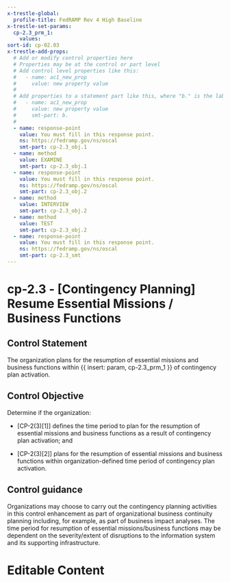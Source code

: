 ```yaml
---
x-trestle-global:
  profile-title: FedRAMP Rev 4 High Baseline
x-trestle-set-params:
  cp-2.3_prm_1:
    values:
sort-id: cp-02.03
x-trestle-add-props:
  # Add or modify control properties here
  # Properties may be at the control or part level
  # Add control level properties like this:
  #   - name: ac1_new_prop
  #     value: new property value
  #
  # Add properties to a statement part like this, where "b." is the label of the target statement part
  #   - name: ac1_new_prop
  #     value: new property value
  #     smt-part: b.
  #
  - name: response-point
    value: You must fill in this response point.
    ns: https://fedramp.gov/ns/oscal
    smt-part: cp-2.3_obj.1
  - name: method
    value: EXAMINE
    smt-part: cp-2.3_obj.1
  - name: response-point
    value: You must fill in this response point.
    ns: https://fedramp.gov/ns/oscal
    smt-part: cp-2.3_obj.2
  - name: method
    value: INTERVIEW
    smt-part: cp-2.3_obj.2
  - name: method
    value: TEST
    smt-part: cp-2.3_obj.2
  - name: response-point
    value: You must fill in this response point.
    ns: https://fedramp.gov/ns/oscal
    smt-part: cp-2.3_smt
---
```


# cp-2.3 - \[Contingency Planning\] Resume Essential Missions / Business Functions

## Control Statement

The organization plans for the resumption of essential missions and business functions within {{ insert: param, cp-2.3_prm_1 }} of contingency plan activation.

## Control Objective

Determine if the organization:

- \[CP-2(3)[1]\] defines the time period to plan for the resumption of essential missions and business functions as a result of contingency plan activation; and

- \[CP-2(3)[2]\] plans for the resumption of essential missions and business functions within organization-defined time period of contingency plan activation.

## Control guidance

Organizations may choose to carry out the contingency planning activities in this control enhancement as part of organizational business continuity planning including, for example, as part of business impact analyses. The time period for resumption of essential missions/business functions may be dependent on the severity/extent of disruptions to the information system and its supporting infrastructure.

# Editable Content

<!-- Make additions and edits below -->
<!-- The above represents the contents of the control as received by the profile, prior to additions. -->
<!-- If the profile makes additions to the control, they will appear below. -->
<!-- The above markdown may not be edited but you may edit the content below, and/or introduce new additions to be made by the profile. -->
<!-- If there is a yaml header at the top, parameter values may be edited. Use --set-parameters to incorporate the changes during assembly. -->
<!-- The content here will then replace what is in the profile for this control, after running profile-assemble. -->
<!-- The added parts in the profile for this control are below.  You may edit them and/or add new ones. -->
<!-- Each addition must have a heading either of the form ## Control my_addition_name -->
<!-- or ## Part a. (where the a. refers to one of the control statement labels.) -->
<!-- "## Control" parts are new parts added after the statement part. -->
<!-- "## Part" parts are new parts added into the top-level statement part with that label. -->
<!-- Subparts may be added with nested hash levels of the form ### My Subpart Name -->
<!-- underneath the parent ## Control or ## Part being added -->
<!-- See https://ibm.github.io/compliance-trestle/tutorials/ssp_profile_catalog_authoring/ssp_profile_catalog_authoring for guidance. -->

